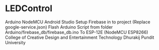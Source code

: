 # LEDControl
Arduino NodeMCU  Android Studio Setup Firebase in to project (Replace google-service.json)  Flash Arduino Script from folder Arduino/firebase_db/firebase_db.ino To ESP-12E (NodeMCU ESP8266)  College of Creative Design and Entertainment Technology Dhurakij Pundit University
